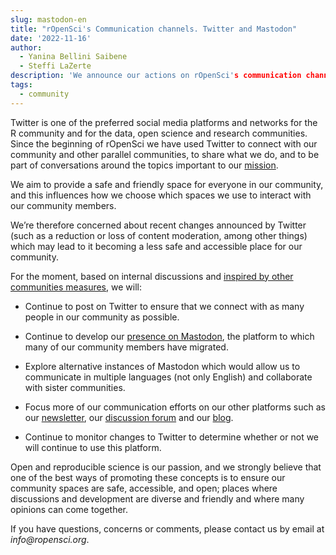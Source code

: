```yaml
---
slug: mastodon-en
title: "rOpenSci's Communication channels. Twitter and Mastodon"
date: '2022-11-16'
author: 
  - Yanina Bellini Saibene
  - Steffi LaZerte
description: 'We announce our actions on rOpenSci's communication channels as alternatives to Twitter.'
tags:
  - community
---
```


Twitter is one of the preferred social media platforms and networks for the R community and for the data, open science and research communities. Since the beginning of rOpenSci we have used Twitter to connect with our community and other parallel communities, to share what we do, and to be part of conversations around the topics important to our [mission](https://ropensci.org/about/).

We aim to provide a safe and friendly space for everyone in our community, and this influences how we choose which  spaces we use to interact with our community members.

We’re therefore concerned about recent changes announced by Twitter (such as a reduction or loss of content moderation, among other things) which may lead to it becoming a less safe and accessible place for our community.

For the moment, based on internal discussions and [inspired by other communities measures](https://carpentries.org/blog/2022/11/community-statement-twitter/), we will:

* Continue to post on Twitter to ensure that we connect with as many people in our community as possible.

* Continue to develop our [presence on Mastodon](https://fosstodon.org/web/@ropensci), the platform to which many of our community members have migrated.  

* Explore alternative instances of Mastodon which would allow us to communicate in multiple languages (not only English) and collaborate with sister communities.

* Focus more of our communication efforts on our other platforms such as our [newsletter](/news), our [discussion forum](https://discuss.ropensci.org) and our [blog](/blog).

* Continue to monitor changes to Twitter to determine whether or not we will continue to use this platform.

Open and reproducible science is our passion, and we strongly believe that one of the best ways of promoting these concepts is to ensure our community spaces are safe, accessible, and open; places where discussions and development are diverse and friendly and where many opinions can come together.

If you have questions, concerns or comments, please contact us by email at _info@ropensci.org_.



